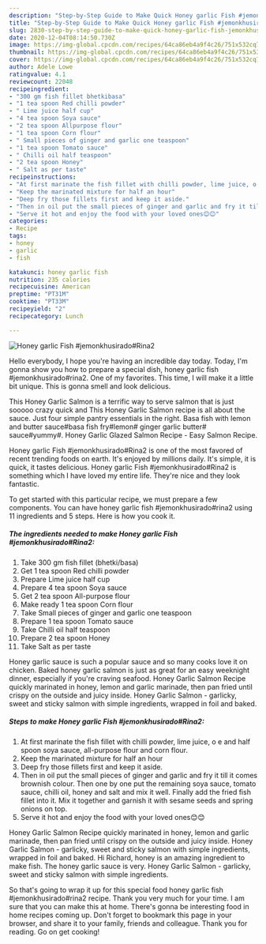 ```yaml
---
description: "Step-by-Step Guide to Make Quick Honey garlic Fish #jemonkhusirado#Rina2"
title: "Step-by-Step Guide to Make Quick Honey garlic Fish #jemonkhusirado#Rina2"
slug: 2830-step-by-step-guide-to-make-quick-honey-garlic-fish-jemonkhusiradorina2
date: 2020-12-04T08:14:50.730Z
image: https://img-global.cpcdn.com/recipes/64ca86eb4a9f4c26/751x532cq70/honey-garlic-fish-jemonkhusiradorina2-recipe-main-photo.jpg
thumbnail: https://img-global.cpcdn.com/recipes/64ca86eb4a9f4c26/751x532cq70/honey-garlic-fish-jemonkhusiradorina2-recipe-main-photo.jpg
cover: https://img-global.cpcdn.com/recipes/64ca86eb4a9f4c26/751x532cq70/honey-garlic-fish-jemonkhusiradorina2-recipe-main-photo.jpg
author: Adele Lowe
ratingvalue: 4.1
reviewcount: 22048
recipeingredient:
- "300 gm fish fillet bhetkibasa"
- "1 tea spoon Red chilli powder"
- " Lime juice half cup"
- "4 tea spoon Soya sauce"
- "2 tea spoon Allpurpose flour"
- "1 tea spoon Corn flour"
- " Small pieces of ginger and garlic one teaspoon"
- "1 tea spoon Tomato sauce"
- " Chilli oil half teaspoon"
- "2 tea spoon Honey"
- " Salt as per taste"
recipeinstructions:
- "At first marinate the fish fillet with chilli powder, lime juice, o e and half spoon soya sauce, all-purpose flour and corn flour."
- "Keep the marinated mixture for half an hour"
- "Deep fry those fillets first and keep it aside."
- "Then in oil put the small pieces of ginger and garlic and fry it till it comes brownish colour. Then one by one put the remaining soya sauce, tomato sauce, chilli oil, honey and salt and mix it well. Finally add the fried fish fillet into it. Mix it together and garnish it with sesame seeds and spring onions on top."
- "Serve it hot and enjoy the food with your loved ones😊😊"
categories:
- Recipe
tags:
- honey
- garlic
- fish

katakunci: honey garlic fish 
nutrition: 235 calories
recipecuisine: American
preptime: "PT31M"
cooktime: "PT33M"
recipeyield: "2"
recipecategory: Lunch

---
```



![Honey garlic Fish #jemonkhusirado#Rina2](https://img-global.cpcdn.com/recipes/64ca86eb4a9f4c26/751x532cq70/honey-garlic-fish-jemonkhusiradorina2-recipe-main-photo.jpg)

Hello everybody, I hope you're having an incredible day today. Today, I'm gonna show you how to prepare a special dish, honey garlic fish #jemonkhusirado#rina2. One of my favorites. This time, I will make it a little bit unique. This is gonna smell and look delicious.

This Honey Garlic Salmon is a terrific way to serve salmon that is just sooooo crazy quick and This Honey Garlic Salmon recipe is all about the sauce. Just four simple pantry essentials in the right. Basa fish with lemon and butter sauce#basa fish fry#lemon# ginger garlic butter# sauce#yummy#. Honey Garlic Glazed Salmon Recipe - Easy Salmon Recipe.

Honey garlic Fish #jemonkhusirado#Rina2 is one of the most favored of recent trending foods on earth. It's enjoyed by millions daily. It's simple, it is quick, it tastes delicious. Honey garlic Fish #jemonkhusirado#Rina2 is something which I have loved my entire life. They're nice and they look fantastic.


To get started with this particular recipe, we must prepare a few components. You can have honey garlic fish #jemonkhusirado#rina2 using 11 ingredients and 5 steps. Here is how you cook it.

<!--inarticleads1-->

##### The ingredients needed to make Honey garlic Fish #jemonkhusirado#Rina2:

1. Take 300 gm fish fillet (bhetki/basa)
1. Get 1 tea spoon Red chilli powder
1. Prepare  Lime juice half cup
1. Prepare 4 tea spoon Soya sauce
1. Get 2 tea spoon All-purpose flour
1. Make ready 1 tea spoon Corn flour
1. Take  Small pieces of ginger and garlic one teaspoon
1. Prepare 1 tea spoon Tomato sauce
1. Take  Chilli oil half teaspoon
1. Prepare 2 tea spoon Honey
1. Take  Salt as per taste


Honey garlic sauce is such a popular sauce and so many cooks love it on chicken. Baked honey garlic salmon is just as great for an easy weeknight dinner, especially if you&#39;re craving seafood. Honey Garlic Salmon Recipe quickly marinated in honey, lemon and garlic marinade, then pan fried until crispy on the outside and juicy inside. Honey Garlic Salmon - garlicky, sweet and sticky salmon with simple ingredients, wrapped in foil and baked. 

<!--inarticleads2-->

##### Steps to make Honey garlic Fish #jemonkhusirado#Rina2:

1. At first marinate the fish fillet with chilli powder, lime juice, o e and half spoon soya sauce, all-purpose flour and corn flour.
1. Keep the marinated mixture for half an hour
1. Deep fry those fillets first and keep it aside.
1. Then in oil put the small pieces of ginger and garlic and fry it till it comes brownish colour. Then one by one put the remaining soya sauce, tomato sauce, chilli oil, honey and salt and mix it well. Finally add the fried fish fillet into it. Mix it together and garnish it with sesame seeds and spring onions on top.
1. Serve it hot and enjoy the food with your loved ones😊😊


Honey Garlic Salmon Recipe quickly marinated in honey, lemon and garlic marinade, then pan fried until crispy on the outside and juicy inside. Honey Garlic Salmon - garlicky, sweet and sticky salmon with simple ingredients, wrapped in foil and baked. Hi Richard, honey is an amazing ingredient to make fish. The honey garlic sauce is very. Honey Garlic Salmon - garlicky, sweet and sticky salmon with simple ingredients. 

So that's going to wrap it up for this special food honey garlic fish #jemonkhusirado#rina2 recipe. Thank you very much for your time. I am sure that you can make this at home. There's gonna be interesting food in home recipes coming up. Don't forget to bookmark this page in your browser, and share it to your family, friends and colleague. Thank you for reading. Go on get cooking!
